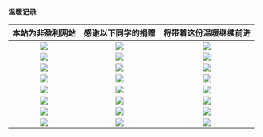 
**温暖记录**

|**本站为非盈利网站**|**感谢以下同学的捐赠**|**将带着这份温暖继续前进**|
|:-:|:-:|:-:|
|![](https://weharmonyos.oss-cn-hangzhou.aliyuncs.com/resources/donate/1.png)|![](https://weharmonyos.oss-cn-hangzhou.aliyuncs.com/resources/donate/2.png)|![](https://weharmonyos.oss-cn-hangzhou.aliyuncs.com/resources/donate/3.png)|
|![](https://weharmonyos.oss-cn-hangzhou.aliyuncs.com/resources/donate/4.png)|![](https://weharmonyos.oss-cn-hangzhou.aliyuncs.com/resources/donate/5.png)|![](https://weharmonyos.oss-cn-hangzhou.aliyuncs.com/resources/donate/6.png)|
|![](https://weharmonyos.oss-cn-hangzhou.aliyuncs.com/resources/donate/7.png)|![](https://weharmonyos.oss-cn-hangzhou.aliyuncs.com/resources/donate/8.png)|![](https://weharmonyos.oss-cn-hangzhou.aliyuncs.com/resources/donate/9.png)|
|![](https://weharmonyos.oss-cn-hangzhou.aliyuncs.com/resources/donate/10.png)|![](https://weharmonyos.oss-cn-hangzhou.aliyuncs.com/resources/donate/11.png)|![](https://weharmonyos.oss-cn-hangzhou.aliyuncs.com/resources/donate/12.png)|
|![](https://weharmonyos.oss-cn-hangzhou.aliyuncs.com/resources/donate/13.png)|![](https://weharmonyos.oss-cn-hangzhou.aliyuncs.com/resources/donate/14.png)|![](https://weharmonyos.oss-cn-hangzhou.aliyuncs.com/resources/donate/15.png)|
|![](https://weharmonyos.oss-cn-hangzhou.aliyuncs.com/resources/donate/16.png)|![](https://weharmonyos.oss-cn-hangzhou.aliyuncs.com/resources/donate/17.png)|![](https://weharmonyos.oss-cn-hangzhou.aliyuncs.com/resources/donate/18.png)|
|![](https://weharmonyos.oss-cn-hangzhou.aliyuncs.com/resources/donate/19.png)|![](https://weharmonyos.oss-cn-hangzhou.aliyuncs.com/resources/donate/20.png)|![](https://weharmonyos.oss-cn-hangzhou.aliyuncs.com/resources/donate/21.png)|
|![](https://weharmonyos.oss-cn-hangzhou.aliyuncs.com/resources/donate/22.png)|![](https://weharmonyos.oss-cn-hangzhou.aliyuncs.com/resources/donate/weixin.jpg)|![](https://weharmonyos.oss-cn-hangzhou.aliyuncs.com/resources/donate/zfb.jpg)|